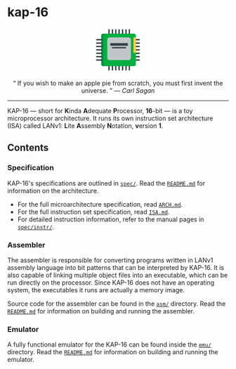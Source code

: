 # kap-16

<p align="center">
  <img width="100" height="100" src="./doc/assets/img/cpu.svg"/>
</p>

<p align="center">
  <q>
    If you wish to make an apple pie from scratch, you must first invent the universe.
  </q>
  &mdash;
  <i>
    Carl Sagan
  </i>
</p>

---

KAP-16 &mdash; short for **K**inda **A**dequate **P**rocessor, **16**-bit &mdash; is a toy microprocessor architecture.
It runs its own instruction set architecture (ISA) called LANv1: **L**ite **A**ssembly **N**otation, **v**ersion **1**.

## Contents

### Specification

KAP-16's specifications are outlined in [`spec/`](./spec).
Read the [`README.md`](./spec/README.md) for information on the architecture.
- For the full microarchitecture specification, read [`ARCH.md`](./spec/ARCH.md).
- For the full instruction set specification, read [`ISA.md`](./spec/ISA.md).
- For detailed instruction information, refer to the manual pages in [`spec/instr/`](./spec/instr).

### Assembler

The assembler is responsible for converting programs written in LANv1 assembly language into bit patterns that can be interpreted by KAP-16.
It is also capable of linking multiple object files into an executable, which can be run directly on the processor.
Since KAP-16 does not have an operating system, the executables it runs are actually a memory image.

Source code for the assembler can be found in the [`asm/`](./asm) directory.
Read the [`README.md`](./asm/README.md) for information on building and running the assembler.

### Emulator

A fully functional emulator for the KAP-16 can be found inside the [`emu/`](./emu) directory.
Read the [`README.md`](./emu/README.md) for information on building and running the emulator.
